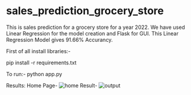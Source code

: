 ﻿# sales_prediction_grocery_store

This is sales prediction for a grocery store for a year 2022.
We have used Linear Regression for the model creation and Flask for GUI.
This Linear Regression Model gives 91.66% Accurancy.

First of all install libraries:-

pip install -r requirements.txt

To run:-
python app.py

Results:
Home Page-
![home](https://github.com/Yasshharad/sales_prediction_grocery_store/assets/98584619/035b6102-ae36-4f63-995c-85ec046c8875)
Result-
![output](https://github.com/Yasshharad/sales_prediction_grocery_store/assets/98584619/b4c75913-ce09-46e2-a914-fe1bd4ee7f88)


